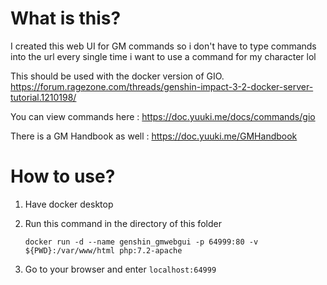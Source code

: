 # What is this?
I created this web UI for GM commands so i don't have to type commands into the url every single time i want to use a command for my character lol

This should be used with the docker version of GIO.
https://forum.ragezone.com/threads/genshin-impact-3-2-docker-server-tutorial.1210198/


You can view commands here : https://doc.yuuki.me/docs/commands/gio

There is a GM Handbook as well : https://doc.yuuki.me/GMHandbook

# How to use?
1. Have docker desktop
2. Run this command in the directory of this folder
   
   `docker run -d --name genshin_gmwebgui -p 64999:80 -v ${PWD}:/var/www/html php:7.2-apache`

4. Go to your browser and enter `localhost:64999`
